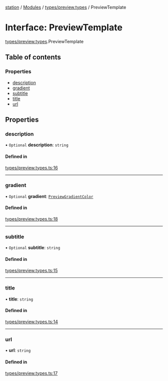 [station](../README.md) / [Modules](../modules.md) / [types/preview.types](../modules/types_preview_types.md) / PreviewTemplate

# Interface: PreviewTemplate

[types/preview.types](../modules/types_preview_types.md).PreviewTemplate

## Table of contents

### Properties

- [description](types_preview_types.PreviewTemplate.md#description)
- [gradient](types_preview_types.PreviewTemplate.md#gradient)
- [subtitle](types_preview_types.PreviewTemplate.md#subtitle)
- [title](types_preview_types.PreviewTemplate.md#title)
- [url](types_preview_types.PreviewTemplate.md#url)

## Properties

### description

• `Optional` **description**: `string`

#### Defined in

[types/preview.types.ts:16](https://github.com/kiotosi/station/blob/cfb6b0e/types/preview.types.ts#L16)

___

### gradient

• `Optional` **gradient**: [`PreviewGradientColor`](../modules/types_preview_types.md#previewgradientcolor)

#### Defined in

[types/preview.types.ts:18](https://github.com/kiotosi/station/blob/cfb6b0e/types/preview.types.ts#L18)

___

### subtitle

• `Optional` **subtitle**: `string`

#### Defined in

[types/preview.types.ts:15](https://github.com/kiotosi/station/blob/cfb6b0e/types/preview.types.ts#L15)

___

### title

• **title**: `string`

#### Defined in

[types/preview.types.ts:14](https://github.com/kiotosi/station/blob/cfb6b0e/types/preview.types.ts#L14)

___

### url

• **url**: `string`

#### Defined in

[types/preview.types.ts:17](https://github.com/kiotosi/station/blob/cfb6b0e/types/preview.types.ts#L17)
